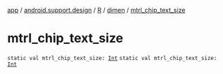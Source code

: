 [app](../../../index.md) / [android.support.design](../../index.md) / [R](../index.md) / [dimen](index.md) / [mtrl_chip_text_size](./mtrl_chip_text_size.md)

# mtrl_chip_text_size

`static val mtrl_chip_text_size: `[`Int`](https://kotlinlang.org/api/latest/jvm/stdlib/kotlin/-int/index.html)
`static val mtrl_chip_text_size: `[`Int`](https://kotlinlang.org/api/latest/jvm/stdlib/kotlin/-int/index.html)